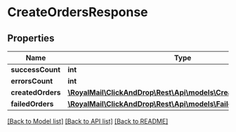 # CreateOrdersResponse

## Properties
Name | Type | Description | Notes
------------ | ------------- | ------------- | -------------
**successCount** | **int** |  | [optional] 
**errorsCount** | **int** |  | [optional] 
**createdOrders** | [**\RoyalMail\ClickAndDrop\Rest\Api\models\CreateOrderResponse[]**](CreateOrderResponse.md) |  | [optional] 
**failedOrders** | [**\RoyalMail\ClickAndDrop\Rest\Api\models\FailedOrderResponse[]**](FailedOrderResponse.md) |  | [optional] 

[[Back to Model list]](../README.md#documentation-for-models) [[Back to API list]](../README.md#documentation-for-api-endpoints) [[Back to README]](../README.md)

